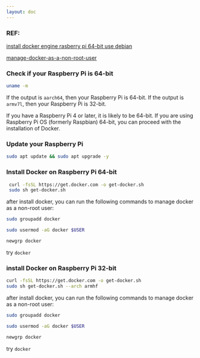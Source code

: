 ```yaml
---
layout: doc
---
```


### REF: 
[install docker engine rasberry pi 64-bit use debian](https://docs.docker.com/engine/install/debian/#install-using-the-convenience-script)

[manage-docker-as-a-non-root-user](https://docs.docker.com/engine/install/linux-postinstall/#manage-docker-as-a-non-root-user)

### Check if your Raspberry Pi is 64-bit
```sh
uname -m
```
If the output is `aarch64`, then your Raspberry Pi is 64-bit.
If the output is `armv7l`, then your Raspberry Pi is 32-bit.

If you have a Raspberry Pi 4 or later, it is likely to be 64-bit. If you are using Raspberry Pi OS (formerly Raspbian) 64-bit, you can proceed with the installation of Docker.
### Update your Raspberry Pi
```sh
sudo apt update && sudo apt upgrade -y
```

### Install Docker on Raspberry Pi 64-bit
```sh
 curl -fsSL https://get.docker.com -o get-docker.sh
 sudo sh get-docker.sh
```
after install docker, you can run the following commands to manage docker as a non-root user:
```sh
sudo groupadd docker

sudo usermod -aG docker $USER

newgrp docker
```

try ```docker```


### install Docker on Raspberry Pi 32-bit
```sh
curl -fsSL https://get.docker.com -o get-docker.sh
sudo sh get-docker.sh --arch armhf
```
after install docker, you can run the following commands to manage docker as a non-root user:
```sh
sudo groupadd docker

sudo usermod -aG docker $USER

newgrp docker
```
try ```docker```